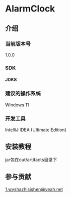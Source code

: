 # AlarmClock

## 介绍

### 当前版本号

1.0.0

### SDK
#### JDK8

### 建议的操作系统

Windows 11

### 开发工具

IntelliJ IDEA (Ultimate Edition)

## 安装教程

jar包在out/artifacts目录下

## 参与贡献

1.wyshazhisishen@yeah.net
